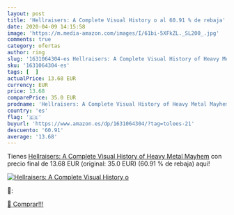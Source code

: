```yaml
---
layout: post
title: 'Hellraisers: A Complete Visual History o al 60.91 % de rebaja'
date: 2020-04-09 14:15:58
image: 'https://m.media-amazon.com/images/I/61bi-5XFkZL._SL200_.jpg'
comments: true
category: ofertas
author: ring
slug: '1631064304-es Hellraisers: A Complete Visual History of Heavy Metal Mayhem'
sku: '1631064304-es'
tags: [  ]
actualPrice: 13.68 EUR
currency: EUR
price: 13.68
comparePrice: 35.0 EUR
prodname: 'Hellraisers: A Complete Visual History of Heavy Metal Mayhem'
country: 'es'
flag: '🇪🇸'
buyurl: 'https://www.amazon.es/dp/1631064304/?tag=tolees-21'
descuento: '60.91'
average: '13.68'
---
```


Tienes [Hellraisers: A Complete Visual History of Heavy Metal Mayhem](https://www.amazon.es/dp/1631064304/?tag=tolees-21) con precio final de  13.68 EUR (original: 35.0 EUR) (60.91 %  de rebaja) aqui!

[![Hellraisers: A Complete Visual History o](https://m.media-amazon.com/images/I/61bi-5XFkZL._SL200_.jpg)](https://www.amazon.es/dp/1631064304/?tag=tolees-21)

🔎:


[🛒 Comprar!!!](https://www.amazon.es/dp/1631064304/?tag=tolees-21)
